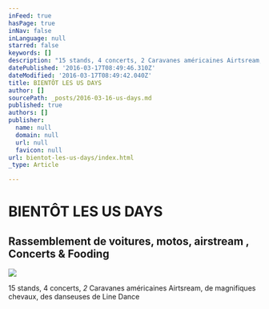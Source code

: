 ```yaml
---
inFeed: true
hasPage: true
inNav: false
inLanguage: null
starred: false
keywords: []
description: "15 stands, 4 concerts, 2 Caravanes américaines Airtsream, de magnifiques chevaux, des danseuses \_de Line Dance"
datePublished: '2016-03-17T08:49:46.310Z'
dateModified: '2016-03-17T08:49:42.040Z'
title: BIENTÔT LES US DAYS
author: []
sourcePath: _posts/2016-03-16-us-days.md
published: true
authors: []
publisher:
  name: null
  domain: null
  url: null
  favicon: null
url: bientot-les-us-days/index.html
_type: Article

---
```

# BIENTÔT LES US DAYS

## Rassemblement de voitures, motos, airstream , Concerts & Fooding
![](https://s3-us-west-2.amazonaws.com/the-grid-img/p/2d17dc4d5881e0584fdfa4a66638d1bd08e442be.jpg)

15 stands, 4 concerts, _2_ Caravanes américaines Airtsream, de magnifiques chevaux, des danseuses  de Line Dance